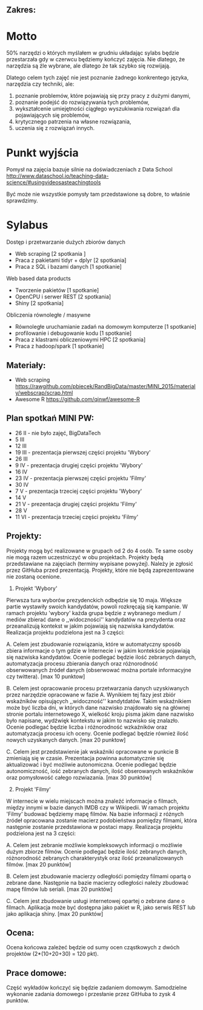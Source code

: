 Zakres:
-------

# Motto

50% narzędzi o których myślałem w grudniu układając sylabs będzie przestarzała gdy w czerwcu będziemy kończyć zajęcia. 
Nie dlatego, że narzędzia są źle wybrane, ale dlatego że tak szybko się rozwijają.

Dlatego celem tych zajęć nie jest poznanie żadnego konkrentego języka, narzędzia czy techniki, ale:

1. poznanie problemów, które pojawiają się przy pracy z dużymi danymi,
2. poznanie podejść do rozwiązywania tych problemów,
3. wykształcenie umiejętności ciągłego wyszukiwania rozwiązań dla pojawiających się problemów,
4. krytycznego patrzenia na własne rozwiązania,
5. uczenia się z rozwiązań innych.



# Punkt wyjścia

Pomysł na zajęcia bazuje silnie na doświadczeniach z Data School
http://www.dataschool.io/teaching-data-science/#usingvideosasteachingtools

Być może nie wszystkie pomysły tam przedstawione są dobre, to właśnie sprawdzimy.



# Sylabus

Dostęp i przetwarzanie dużych zbiorów danych
* Web scraping [2 spotkania ]
* Praca z pakietami tidyr + dplyr [2 spotkania] 
* Praca z SQL i bazami danych [1 spotkanie]

Web based data products
* Tworzenie pakietów [1 spotkanie]
* OpenCPU i serwer REST [2 spotkania]
* Shiny [2 spotkania]

Obliczenia równoległe / masywne
* Równoległe uruchamianie zadań na domowym komputerze [1 spotkanie]
* profilowanie i debugowanie kodu [1 spotkanie]
* Praca z klastrami obliczeniowymi HPC [2 spotkania]
* Praca z hadoop/spark [1 spotkanie]


Materia&#322;y:
---------------

* Web scraping https://rawgithub.com/pbiecek/RandBigData/master/MINI_2015/materialy/webscrap/scrap.html
* Awesome R https://github.com/qinwf/awesome-R


Plan spotka&#324; MINI PW:
-------------------------

* 26 II - nie było zajęć, BigDataTech
* 5 III
* 12 III
* 19 III - prezentacja pierwszej części projektu 'Wybory'
* 26 III
* 9 IV  - prezentacja drugiej części projektu 'Wybory'
* 16 IV 
* 23 IV - prezentacja pierwszej części projektu 'Filmy'
* 30 IV
* 7 V  - prezentacja trzeciej części projektu 'Wybory'
* 14 V
* 21 V - prezentacja drugiej części projektu 'Filmy'
* 28 V
* 11 VI - prezentacja trzeciej części projektu 'Filmy'


Projekty:
---------

Projekty mogą być realizowane w grupach od 2 do 4 osób. Te same osoby nie mogą razem uczestniczyć w obu projektach.
Projekty będą przedstawiane na zajęciach (terminy wypisane powyżej). Należy je zgłosić przez GitHuba przed prezentacją. Projekty, które nie będą zaprezentowane nie zostaną ocenione.

1. Projekt 'Wybory'

Pierwsza tura wyborów prezydenckich odbędzie się 10 maja. Większe partie wystawiły swoich kandydatów, powoli rozkręcają się kampanie. W ramach projektu 'wybory' każda grupa będzie z wybranego medium / mediów zbierać dane o ,,widoczności'' kandydatów na prezydenta oraz przeanalizują kontekst w jakim pojawiają się nazwiska kandydatów. Realizacja projektu podzielona jest na 3 części:

A. Celem jest zbudowanie rozwiązania, które w automatyczny sposób zbiera informacje o tym gdzie w Internecie i w jakim kontekście pojawiają się nazwiska kandydatów. Ocenie podlegać będzie ilość zebranych danych, automatyzacja procesu zbierania danych oraz różnorodność obserwowanych źródeł danych (obserwować można portale informacyjne czy twittera). [max 10 punktow]

B. Celem jest opracowanie procesu przetwarzania danych uzyskiwanych przez narzędzie opracowane w fazie A. Wynikiem tej fazy jest zbiór wskaźników opisujących ,,widoczność'' kandytdatów. Takim wskaźnikiem może być liczba dni, w których dane nazwisko znajdowało się na głównej stronie portalu internetowego X, wielkość kroju pisma jakim dane nazwisko było napisane, wydźwięk kontekstu w jakim to nazwisko się znalazło. Ocenie podlegać będzie liczba i różnorodność wzkaźników oraz automatyzacja procesu ich oceny. Ocenie podlegać będzie również ilość nowych uzyskanych danych. [max 20 punktow]

C. Celem jest przedstawienie jak wskaźniki opracowane w punkcie B zmieniają się w czasie. Prezentacja powinna automatycznie się aktualizować i być możliwie autonomiczna. Ocenie podlegać będzie autonomiczność, iość zebranych danych, ilość obserowanych wskaźników oraz pomysłowość całego rozwiazania. [max 30 punktów]


2. Projekt 'Filmy'

W internecie w wielu miejscach można znaleźć informacje o filmach, między innymi w bazie danych IMDB czy w Wikipedii.
W ramach projektu 'Filmy' budować będziemy mapę filmów. Na bazie informacji z różnych źródeł opracowana zostanie macierz podobieństwa pomiędzy filmami, która następnie zostanie przedstawiona w postaci mapy. Realizacja projektu podzielona jest na 3 części:

A. Celem jest zebranie możliwie kompleksowych informacji o możliwie dużym zbiorze filmów. Ocenie podlegać będzie ilość zebranych danych, różnorodność zebranych charakterystyk oraz ilość przeanalizowanych filmów. [max 20 punktów]

B. Celem jest zbudowanie macierzy odległośći pomiędzy filmami opartą o zebrane dane. Następnie na bazie macierzy odległości należy zbudować mapę filmów lub seriali. [max 20 punktów]

C. Celem jest zbudowanie usługi internetowej opartej o zebrane dane o filmach. Aplikacja może być dostępna jako pakiet w R, jako serwis REST lub jako aplikacja shiny. [max 20 punktów]



Ocena:
------
Ocena ko&#324;cowa zale&#380;e&#263; b&#281;dzie od sumy ocen cz&#261;stkowych z dwóch projektów (2*(10+20+30) = 120 pkt).

Prace domowe:
-------------
Cz&#281;&#347;&#263; wyk&#322;adów ko&#324;czy&#263; si&#281; b&#281;dzie zadaniem domowym. Samodzielne wykonanie zadania domowego i przes&#322;anie przez GitHuba to zysk 4 punktów.

